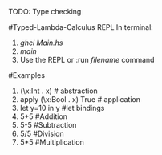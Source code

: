 TODO: Type checking

#Typed-Lambda-Calculus REPL
In terminal:
1. *ghci Main.hs*
2. *main*
3. Use the REPL or :run *filename* command

#Examples
1. (\x:Int . x) # abstraction
2. apply (\x:Bool . x) True # application
3. let y=10 in y #let bindings
4. 5+5 #Addition
5. 5-5 #Subtraction
6. 5/5 #Division
7. 5*5 #Multiplication